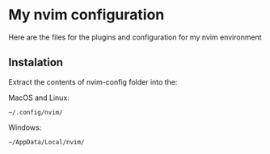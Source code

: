 # My nvim configuration
Here are the files for the plugins and configuration for my nvim environment

## Instalation
Extract the contents of nvim-config folder into the:

MacOS and Linux:

`~/.config/nvim/`

Windows:

`~/AppData/Local/nvim/`
